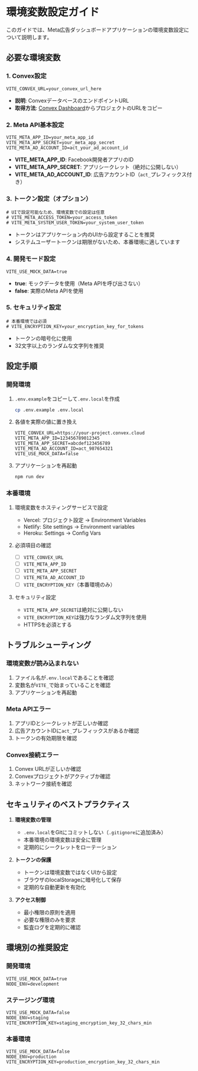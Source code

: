 # 環境変数設定ガイド

このガイドでは、Meta広告ダッシュボードアプリケーションの環境変数設定について説明します。

## 必要な環境変数

### 1. Convex設定

```env
VITE_CONVEX_URL=your_convex_url_here
```

- **説明**: ConvexデータベースのエンドポイントURL
- **取得方法**: [Convex Dashboard](https://dashboard.convex.dev/)からプロジェクトのURLをコピー

### 2. Meta API基本設定

```env
VITE_META_APP_ID=your_meta_app_id
VITE_META_APP_SECRET=your_meta_app_secret
VITE_META_AD_ACCOUNT_ID=act_your_ad_account_id
```

- **VITE_META_APP_ID**: Facebook開発者アプリのID
- **VITE_META_APP_SECRET**: アプリシークレット（絶対に公開しない）
- **VITE_META_AD_ACCOUNT_ID**: 広告アカウントID（`act_`プレフィックス付き）

### 3. トークン設定（オプション）

```env
# UIで設定可能なため、環境変数での設定は任意
# VITE_META_ACCESS_TOKEN=your_access_token
# VITE_META_SYSTEM_USER_TOKEN=your_system_user_token
```

- トークンはアプリケーション内のUIから設定することを推奨
- システムユーザートークンは期限がないため、本番環境に適しています

### 4. 開発モード設定

```env
VITE_USE_MOCK_DATA=true
```

- **true**: モックデータを使用（Meta APIを呼び出さない）
- **false**: 実際のMeta APIを使用

### 5. セキュリティ設定

```env
# 本番環境では必須
# VITE_ENCRYPTION_KEY=your_encryption_key_for_tokens
```

- トークンの暗号化に使用
- 32文字以上のランダムな文字列を推奨

## 設定手順

### 開発環境

1. `.env.example`をコピーして`.env.local`を作成

   ```bash
   cp .env.example .env.local
   ```

2. 各値を実際の値に置き換え

   ```env
   VITE_CONVEX_URL=https://your-project.convex.cloud
   VITE_META_APP_ID=123456789012345
   VITE_META_APP_SECRET=abcdef123456789
   VITE_META_AD_ACCOUNT_ID=act_987654321
   VITE_USE_MOCK_DATA=false
   ```

3. アプリケーションを再起動
   ```bash
   npm run dev
   ```

### 本番環境

1. 環境変数をホスティングサービスで設定
   - Vercel: プロジェクト設定 → Environment Variables
   - Netlify: Site settings → Environment variables
   - Heroku: Settings → Config Vars

2. 必須項目の確認
   - [ ] `VITE_CONVEX_URL`
   - [ ] `VITE_META_APP_ID`
   - [ ] `VITE_META_APP_SECRET`
   - [ ] `VITE_META_AD_ACCOUNT_ID`
   - [ ] `VITE_ENCRYPTION_KEY`（本番環境のみ）

3. セキュリティ設定
   - `VITE_META_APP_SECRET`は絶対に公開しない
   - `VITE_ENCRYPTION_KEY`は強力なランダム文字列を使用
   - HTTPSを必須とする

## トラブルシューティング

### 環境変数が読み込まれない

1. ファイル名が`.env.local`であることを確認
2. 変数名が`VITE_`で始まっていることを確認
3. アプリケーションを再起動

### Meta APIエラー

1. アプリIDとシークレットが正しいか確認
2. 広告アカウントIDに`act_`プレフィックスがあるか確認
3. トークンの有効期限を確認

### Convex接続エラー

1. Convex URLが正しいか確認
2. Convexプロジェクトがアクティブか確認
3. ネットワーク接続を確認

## セキュリティのベストプラクティス

1. **環境変数の管理**
   - `.env.local`をGitにコミットしない（`.gitignore`に追加済み）
   - 本番環境の環境変数は安全に管理
   - 定期的にシークレットをローテーション

2. **トークンの保護**
   - トークンは環境変数ではなくUIから設定
   - ブラウザのlocalStorageに暗号化して保存
   - 定期的な自動更新を有効化

3. **アクセス制御**
   - 最小権限の原則を適用
   - 必要な権限のみを要求
   - 監査ログを定期的に確認

## 環境別の推奨設定

### 開発環境

```env
VITE_USE_MOCK_DATA=true
NODE_ENV=development
```

### ステージング環境

```env
VITE_USE_MOCK_DATA=false
NODE_ENV=staging
VITE_ENCRYPTION_KEY=staging_encryption_key_32_chars_min
```

### 本番環境

```env
VITE_USE_MOCK_DATA=false
NODE_ENV=production
VITE_ENCRYPTION_KEY=production_encryption_key_32_chars_min
```
